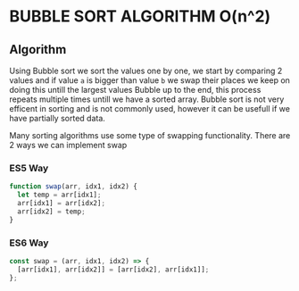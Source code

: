 # BUBBLE SORT ALGORITHM O(n^2)

## Algorithm

Using Bubble sort we sort the values one by one, we start by comparing 2 values and if value `a` is bigger than value `b` we swap their places we keep on doing this untill the largest values Bubble up to the end, this process repeats multiple times untill we have a sorted array. Bubble sort is not very efficent in sorting and is not commonly used, however it can be usefull if we have partially sorted data.

Many sorting algorithms use some type of swapping functionality. There are 2 ways we can implement swap

### ES5 Way

```javascript
function swap(arr, idx1, idx2) {
  let temp = arr[idx1];
  arr[idx1] = arr[idx2];
  arr[idx2] = temp;
}
```

### ES6 Way

```javascript
const swap = (arr, idx1, idx2) => {
  [arr[idx1], arr[idx2]] = [arr[idx2], arr[idx1]];
};
```
